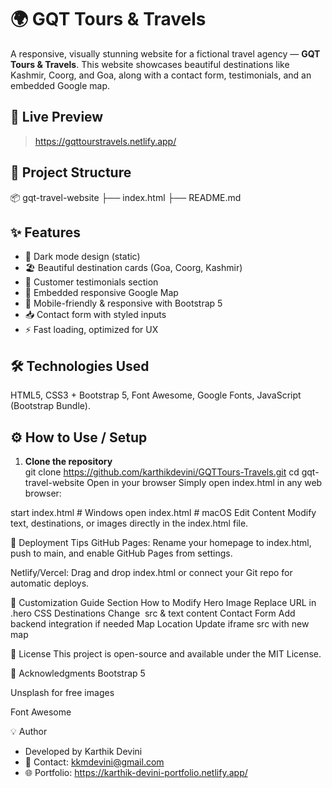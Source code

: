 # 🌍 GQT Tours & Travels

A responsive, visually stunning website for a fictional travel agency — **GQT Tours & Travels**. This website showcases beautiful destinations like Kashmir, Coorg, and Goa, along with a contact form, testimonials, and an embedded Google map.

## 🚀 Live Preview

> https://gqttourstravels.netlify.app/


## 📁 Project Structure

📦 gqt-travel-website
├── index.html
├── README.md


## ✨ Features

- 🎨 Dark mode design (static)
- 🏖️ Beautiful destination cards (Goa, Coorg, Kashmir)
- 💬 Customer testimonials section
- 🧭 Embedded responsive Google Map
- 📱 Mobile-friendly & responsive with Bootstrap 5
- 📥 Contact form with styled inputs
- ⚡ Fast loading, optimized for UX



## 🛠️ Technologies Used

HTML5, CSS3 + Bootstrap 5, Font Awesome, Google Fonts, JavaScript (Bootstrap Bundle).


## ⚙️ How to Use / Setup

1. **Clone the repository**  
   git clone https://github.com/karthikdevini/GQTTours-Travels.git
   cd gqt-travel-website
Open in your browser
Simply open index.html in any web browser:

start index.html   # Windows
open index.html    # macOS
Edit Content
Modify text, destinations, or images directly in the index.html file.

📌 Deployment Tips
GitHub Pages:
Rename your homepage to index.html, push to main, and enable GitHub Pages from settings.

Netlify/Vercel:
Drag and drop index.html or connect your Git repo for automatic deploys.

🔧 Customization Guide
Section	How to Modify
Hero Image	Replace URL in .hero CSS
Destinations	Change <img> src & text content
Contact Form	Add backend integration if needed
Map Location	Update iframe src with new map

📄 License
This project is open-source and available under the MIT License.

🙌 Acknowledgments
Bootstrap 5

Unsplash for free images

Font Awesome

💡 Author
- Developed by Karthik Devini
- 📧 Contact: kkmdevini@gmail.com
- 🌐 Portfolio: https://karthik-devini-portfolio.netlify.app/
